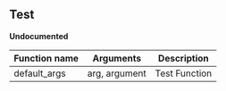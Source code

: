## Test

**Undocumented**

| Function name | Arguments | Description |
| ------------- | --------- | ----------- |
| default_args | arg, argument | Test Function |
